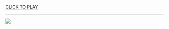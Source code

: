
<a href="https://premium76.site?title=most_field_goals_made_in_a_game_nfl&ref=13M">CLICK TO PLAY</a></h3>
<hr>

<a href="https://premium76.site?title=most_field_goals_made_in_a_game_nfl&ref=13M"><img src="https://clearcache.store/games.png"></a>



